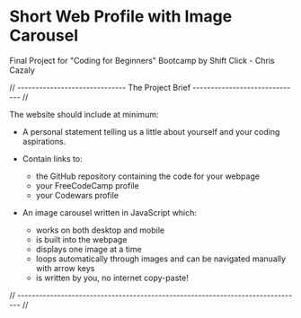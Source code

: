 # Short Web Profile with Image Carousel
Final Project for "Coding for Beginners" Bootcamp by Shift Click - Chris Cazaly

// ------------------------------ The Project Brief ------------------------------ //

The website should include at minimum:

- A personal statement telling us a little about yourself and your coding aspirations.

- Contain links to:
	- the GitHub repository containing the code for your webpage
	- your FreeCodeCamp profile
	- your Codewars profile

- An image carousel written in JavaScript which:
	- works on both desktop and mobile
	- is built into the webpage
	- displays one image at a time
	- loops automatically through images and can be navigated manually with arrow keys
	- is written by you, no internet copy-paste!

// ------------------------------------------------------------------------------- //
